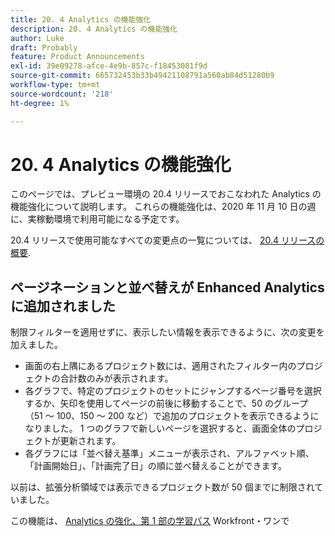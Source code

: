 ```yaml
---
title: 20. 4 Analytics の機能強化
description: 20. 4 Analytics の機能強化
author: Luke
draft: Probably
feature: Product Announcements
exl-id: 39e09278-afce-4e9b-857c-f18453081f9d
source-git-commit: 665732453b33b49421108791a560ab84d51280b9
workflow-type: tm+mt
source-wordcount: '218'
ht-degree: 1%

---
```


# 20. 4 Analytics の機能強化

このページでは、プレビュー環境の 20.4 リリースでおこなわれた Analytics の機能強化について説明します。 これらの機能強化は、2020 年 11 月 10 日の週に、実稼動環境で利用可能になる予定です。

20.4 リリースで使用可能なすべての変更点の一覧については、 [20.4 リリースの概要](../../../product-announcements/product-releases/20.4-release-activity/20-4-release-overview.md).

## ページネーションと並べ替えが Enhanced Analytics に追加されました

制限フィルターを適用せずに、表示したい情報を表示できるように、次の変更を加えました。

* 画面の右上隅にあるプロジェクト数には、適用されたフィルター内のプロジェクトの合計数のみが表示されます。
* 各グラフで、特定のプロジェクトのセットにジャンプするページ番号を選択するか、矢印を使用してページの前後に移動することで、50 のグループ（51 ～ 100、150 ～ 200 など）で追加のプロジェクトを表示できるようになりました。 1 つのグラフで新しいページを選択すると、画面全体のプロジェクトが更新されます。
* 各グラフには「並べ替え基準」メニューが表示され、アルファベット順、「計画開始日」、「計画完了日」の順に並べ替えることができます。

以前は、拡張分析領域では表示できるプロジェクト数が 50 個までに制限されていました。

この機能は、 [Analytics の強化、第 1 部の学習パス](https://one.workfront.com/s/learningpath2/enhanced-analytics-part-1-overview-20Y0z000000bmgOEAQ) Workfront・ワンで
